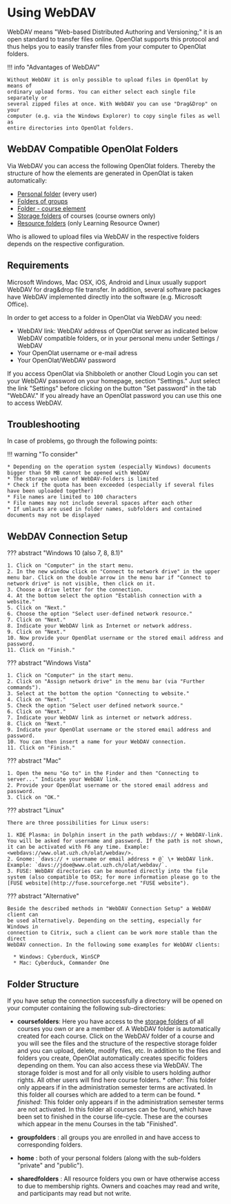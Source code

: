# Using WebDAV

WebDAV means "Web-based Distributed Authoring and Versioning;" it is an open
standard to transfer files online. OpenOlat supports this protocol and thus
helps you to easily transfer files from your computer to OpenOlat folders.

!!! info "Advantages of WebDAV"

    Without WebDAV it is only possible to upload files in OpenOlat by means of
    ordinary upload forms. You can either select each single file separately or
    several zipped files at once. With WebDAV you can use "Drag&Drop" on your
    computer (e.g. via the Windows Explorer) to copy single files as well as
    entire directories into OpenOlat folders.

## WebDAV Compatible OpenOlat Folders

Via WebDAV you can access the following OpenOlat folders. Thereby the structure of how the elements are generated in OpenOlat is taken automatically:

  * [Personal folder](../personal_menu/Personal_folders.md) (every user)  
  * [Folders of groups](../groups/Using_Group_Tools.md)
  * [Folder - course element](../learningresources/Course_Element_Folder.md)
  * [Storage folders](../learningresources/Storage_folder.md) of courses (course owners only)
  * [Resource folders](../learningresources/index.md) (only Learning Resource Owner)

Who is allowed to upload files via WebDAV in the respective folders depends on the respective configuration.

## Requirements

Microsoft Windows, Mac OSX, iOS, Android and Linux usually support WebDAV for
drag&drop file transfer. In addition, several software packages have WebDAV
implemented directly into the software (e.g. Microsoft Office).

In order to get access to a folder in OpenOlat via WebDAV you need:

  * WebDAV link: WebDAV address of OpenOlat server as indicated below WebDAV compatible folders, or in your personal menu under Settings / WebDAV
  * Your OpenOlat username or e-mail adress
  * Your OpenOlat/WebDAV password

If you access OpenOlat via Shibboleth or another Cloud Login you can set your WebDAV password on your homepage, section "Settings." Just select the link "Settings" before
clicking on the button "Set password" in the tab "WebDAV." If you already have an OpenOlat password you can use this one to access WebDAV.

## Troubleshooting

In case of problems, go through the following points:

!!! warning "To consider"

    * Depending on the operation system (especially Windows) documents bigger than 50 MB cannot be opened with WebDAV
    * The storage volume of WebDAV-Folders is limited
    * Check if the quota has been exceeded (especially if several files have been uploaded together)
    * File names are limited to 100 characters
    * File names may not include several spaces after each other
    * If umlauts are used in folder names, subfolders and contained documents may not be displayed

## WebDAV Connection Setup

??? abstract "Windows 10 (also 7, 8, 8.1)"

    1. Click on "Computer" in the start menu.
    2. In the new window click on "Connect to network drive" in the upper menu bar. Click on the double arrow in the menu bar if "Connect to network drive" is not visible, then click on it.
    3. Choose a drive letter for the connection.
    4. At the bottom select the option "Establish connection with a website."
    5. Click on "Next."
    6. Choose the option "Select user-defined network resource."
    7. Click on "Next."
    8. Indicate your WebDAV link as Internet or network address.
    9. Click on "Next."
    10. Now provide your OpenOlat username or the stored email address and password.
    11. Click on "Finish."

??? abstract "Windows Vista"

    1. Click on "Computer" in the start menu.
    2. Click on "Assign network drive" in the menu bar (via "Further commands").
    3. Select at the bottom the option "Connecting to website."
    4. Click on "Next."
    5. Check the option "Select user defined network source."
    6. Click on "Next."
    7. Indicate your WebDAV link as internet or network address.
    8. Click on "Next."
    9. Indicate your OpenOlat username or the stored email address and password.
    10. You can then insert a name for your WebDAV connection.
    11. Click on "Finish."

??? abstract "Mac"

    1. Open the menu "Go to" in the Finder and then "Connecting to server..." Indicate your WebDAV link.
    2. Provide your OpenOlat username or the stored email address and password.
    3. Click on "OK."

??? abstract "Linux"

    There are three possibilities for Linux users:

    1. KDE Plasma: in Dolphin insert in the path webdavs:// + WebDAV-link. You will be asked for username and password. If the path is not shown, it can be activated with F6 any time. Example: <webdavs://www.olat.uzh.ch/olat/webdav/>.
    2. Gnome: `davs:// + username or email address + @` \+ WebDAV link. Example: `davs://jdoe@www.olat.uzh.ch/olat/webdav/`.
    3. FUSE: WebDAV directories can be mounted directly into the file system (also compatible to OSX; for more information please go to the [FUSE website](http://fuse.sourceforge.net "FUSE website").

??? abstract "Alternative"

    Beside the described methods in "WebDAV Connection Setup" a WebDAV client can
    be used alternatively. Depending on the setting, especially for Windows in
    connection to Citrix, such a client can be work more stable than the direct
    WebDAV connection. In the following some examples for WebDAV clients:

      * Windows: Cyberduck, WinSCP
      * Mac: Cyberduck, Commander One

## Folder Structure

If you have setup the connection successfully a directory will be opened on your computer containing the following sub-directories:

  *  **coursefolders**: Here you have access to the [storage folders](../learningresources/Storage_folder.md) of all courses you own or are a member of. A WebDAV folder is automatically created for each course. Click on the WebDAV folder of a course and you will see the files and the structure of the respective storage folder and you can upload, delete, modify files, etc. In addition to the files and folders you create, OpenOlat automatically creates specific folders depending on them. You can also access these via WebDAV. The storage folder is most and for all only visible to users holding author rights. All other users will find here course folders.
    * _other_: This folder only appears if in the administration semester terms are activated. In this folder all courses which are added to a term can be found. 
    * _finished_: This folder only appears if in the administration semester terms are not activated. In this folder all courses can be found, which have been set to finished in the course life-cycle. These are the courses which appear in the menu Courses in the tab "Finished".

  *  **groupfolders** : all groups you are enrolled in and have access to corresponding folders.
  *  **home** : both of your personal folders (along with the sub-folders "private" and "public").
  *  **sharedfolders** : All resource folders you own or have otherwise access to due to membership rights. Owners and coaches may read and write, and participants may read but not write.

